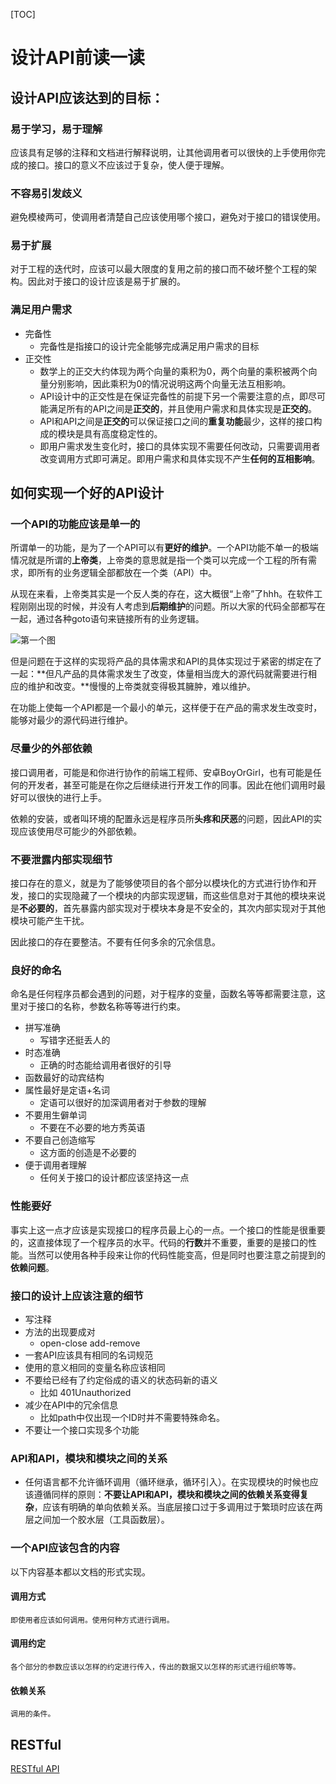 [TOC]
# 设计API前读一读

## 设计API应该达到的目标：
### 易于学习，易于理解
应该具有足够的注释和文档进行解释说明，让其他调用者可以很快的上手使用你完成的接口。接口的意义不应该过于复杂，使人便于理解。

### 不容易引发歧义
避免模棱两可，使调用者清楚自己应该使用哪个接口，避免对于接口的错误使用。

### 易于扩展
对于工程的迭代时，应该可以最大限度的复用之前的接口而不破坏整个工程的架构。因此对于接口的设计应该是易于扩展的。

### 满足用户需求
+ 完备性
    + 完备性是指接口的设计完全能够完成满足用户需求的目标
+ 正交性
    + 数学上的正交大约体现为两个向量的乘积为0，两个向量的乘积被两个向量分别影响，因此乘积为0的情况说明这两个向量无法互相影响。
    + API设计中的正交性是在保证完备性的前提下另一个需要注意的点，即尽可能满足所有的API之间是**正交的**，并且使用户需求和具体实现是**正交的**。
    + API和API之间是**正交的**可以保证接口之间的**重复功能**最少，这样的接口构成的模块是具有高度稳定性的。
    + 即用户需求发生变化时，接口的具体实现不需要任何改动，只需要调用者改变调用方式即可满足。即用户需求和具体实现不产生**任何的互相影响**。

## **如何实现一个好的API设计**

### **一个API的功能应该是单一的**

所谓单一的功能，是为了一个API可以有**更好的维护**。一个API功能不单一的极端情况就是所谓的**上帝类**，上帝类的意思就是指一个类可以完成一个工程的所有需求，即所有的业务逻辑全部都放在一个类（API）中。

从现在来看，上帝类其实是一个反人类的存在，这大概很“上帝”了hhh。在软件工程刚刚出现的时候，并没有人考虑到**后期维护**的问题。所以大家的代码全部都写在一起，通过各种goto语句来链接所有的业务逻辑。

![第一个图](https://i.loli.net/2019/04/07/5ca9ab254defc.png)

但是问题在于这样的实现将产品的具体需求和API的具体实现过于紧密的绑定在了一起：**但凡产品的具体需求发生了改变，体量相当庞大的源代码就需要进行相应的维护和改变。**慢慢的上帝类就变得极其臃肿，难以维护。

在功能上使每一个API都是一个最小的单元，这样便于在产品的需求发生改变时，能够对最少的源代码进行维护。

### **尽量少的外部依赖**
接口调用者，可能是和你进行协作的前端工程师、安卓BoyOrGirl，也有可能是任何的开发者，甚至可能是在你之后继续进行开发工作的同事。因此在他们调用时最好可以很快的进行上手。

依赖的安装，或者叫环境的配置永远是程序员所**头疼和厌恶**的问题，因此API的实现应该使用尽可能少的外部依赖。

### **不要泄露内部实现细节**
接口存在的意义，就是为了能够使项目的各个部分以模块化的方式进行协作和开发，接口的实现隐藏了一个模块的内部实现逻辑，而这些信息对于其他的模块来说是**不必要的**，首先暴露内部实现对于模块本身是不安全的，其次内部实现对于其他模块可能产生干扰。

因此接口的存在要整洁。不要有任何多余的冗余信息。

### **良好的命名**
命名是任何程序员都会遇到的问题，对于程序的变量，函数名等等都需要注意，这里对于接口的名称，参数名称等等进行约束。

+ 拼写准确
    + 写错字还挺丢人的
+ 时态准确
    + 正确的时态能给调用者很好的引导
+ 函数最好的动宾结构
+ 属性最好是定语+名词
    + 定语可以很好的加深调用者对于参数的理解
+ 不要用生僻单词
    + 不要在不必要的地方秀英语
+ 不要自己创造缩写
    + 这方面的创造是不必要的
+ 便于调用者理解
    + 任何关于接口的设计都应该坚持这一点

### **性能要好**
事实上这一点才应该是实现接口的程序员最上心的一点。一个接口的性能是很重要的，这直接体现了一个程序员的水平。代码的**行数**并不重要，重要的是接口的性能。当然可以使用各种手段来让你的代码性能变高，但是同时也要注意之前提到的**依赖问题**。

### **接口的设计上应该注意的细节**
+ 写注释
+ 方法的出现要成对
    + open-close add-remove
+ 一套API应该具有相同的名词规范
+ 使用的意义相同的变量名称应该相同
+ 不要给已经有了约定俗成的语义的状态码新的语义
    + 比如 401Unauthorized
+ 减少在API中的冗余信息
    + 比如path中仅出现一个ID时并不需要特殊命名。
+ 不要让一个接口实现多个功能

### **API和API，模块和模块之间的关系**

+ 任何语言都不允许循环调用（循环继承，循环引入）。在实现模块的时候也应该遵循同样的原则：**不要让API和API，模块和模块之间的依赖关系变得复杂**，应该有明确的单向依赖关系。当底层接口过于多调用过于繁琐时应该在两层之间加一个胶水层（工具函数层）。
    

### **一个API应该包含的内容**
以下内容基本都以文档的形式实现。
#### 调用方式
    即使用者应该如何调用。使用何种方式进行调用。

#### 调用约定
    各个部分的参数应该以怎样的约定进行传入，传出的数据又以怎样的形式进行组织等等。

#### 依赖关系
    调用的条件。

## RESTful

[RESTful API](https://www.zybuluo.com/ShiinaOrez/note/896368)
